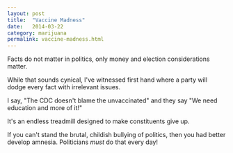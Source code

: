 ```yaml
---
layout: post
title:  "Vaccine Madness"
date:   2014-03-22
category: marijuana
permalink: vaccine-madness.html
---
```


Facts do not matter in politics, only money and election considerations matter.


While that sounds cynical, I've witnessed first hand where a party will dodge every fact with irrelevant issues.

I say, "The CDC doesn't blame the unvaccinated" and they say "We need education and more of it!"

It's an endless treadmill designed to make constituents give up.

If you can't stand the brutal, childish bullying of politics, then you had better develop amnesia. Politicians <em>must</em> do that every day!
